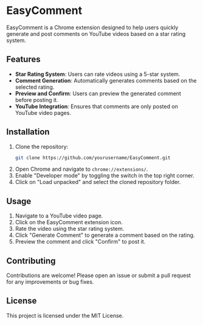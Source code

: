 # EasyComment

EasyComment is a Chrome extension designed to help users quickly generate and post comments on YouTube videos based on a star rating system. 

## Features

- **Star Rating System**: Users can rate videos using a 5-star system.
- **Comment Generation**: Automatically generates comments based on the selected rating.
- **Preview and Confirm**: Users can preview the generated comment before posting it.
- **YouTube Integration**: Ensures that comments are only posted on YouTube video pages.

## Installation

1. Clone the repository:
    ```bash
    git clone https://github.com/yourusername/EasyComment.git
    ```
2. Open Chrome and navigate to `chrome://extensions/`.
3. Enable "Developer mode" by toggling the switch in the top right corner.
4. Click on "Load unpacked" and select the cloned repository folder.

## Usage

1. Navigate to a YouTube video page.
2. Click on the EasyComment extension icon.
3. Rate the video using the star rating system.
4. Click "Generate Comment" to generate a comment based on the rating.
5. Preview the comment and click "Confirm" to post it.

## Contributing

Contributions are welcome! Please open an issue or submit a pull request for any improvements or bug fixes.

## License

This project is licensed under the MIT License.
